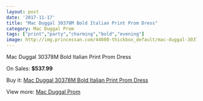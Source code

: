 ```yaml
---
layout: post
date: '2017-11-17'
title: "Mac Duggal 30378M Bold Italian Print Prom Dress"
category: Mac Duggal Prom
tags: ["print","party","charming","bold","evening"]
image: http://img.princessan.com/44080-thickbox_default/mac-duggal-30378m-bold-italian-print-prom-dress.jpg
---
```

Mac Duggal 30378M Bold Italian Print Prom Dress

On Sales: **$537.99**
<a href="https://www.princessan.com/en/mac-duggal-prom/20494-mac-duggal-30378m-bold-italian-print-prom-dress.html"><amp-img layout="responsive" width="600" height="600" src="//img.princessan.com/44080-thickbox_default/mac-duggal-30378m-bold-italian-print-prom-dress.jpg" alt="Mac Duggal 30378M Bold Italian Print Prom Dress 0" /></a>
<a href="https://www.princessan.com/en/mac-duggal-prom/20494-mac-duggal-30378m-bold-italian-print-prom-dress.html"><amp-img layout="responsive" width="600" height="600" src="//img.princessan.com/44081-thickbox_default/mac-duggal-30378m-bold-italian-print-prom-dress.jpg" alt="Mac Duggal 30378M Bold Italian Print Prom Dress 1" /></a>

Buy it: [Mac Duggal 30378M Bold Italian Print Prom Dress](https://www.princessan.com/en/mac-duggal-prom/20494-mac-duggal-30378m-bold-italian-print-prom-dress.html "Mac Duggal 30378M Bold Italian Print Prom Dress")

View more: [Mac Duggal Prom](https://www.princessan.com/en/42-mac-duggal-prom "Mac Duggal Prom")